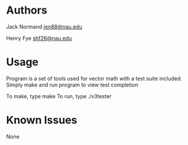 # Authors
Jack Normand 
jen88@nau.edu

Henry Fye
shf26@nau.edu
# Usage
Program is a set of tools used for vector math with a test suite included. Simply make and run program to view test completion

To make, type make
To run, type ./v3tester

# Known Issues
None
